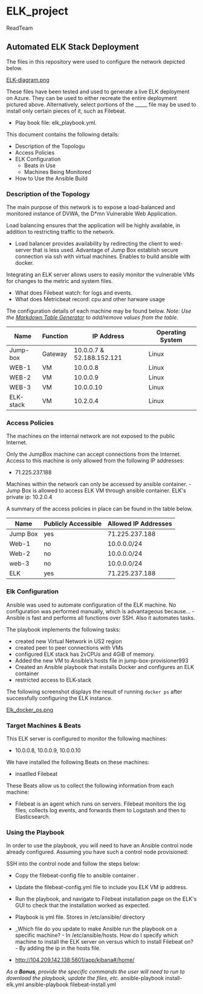 # ELK_project
ReadTeam
## Automated ELK Stack Deployment

The files in this repository were used to configure the network depicted below.

[ELK-diagram.png](ELK-diagram.png)

These files have been tested and used to generate a live ELK deployment on Azure. They can be used to either recreate the entire deployment pictured above. Alternatively, select portions of the _____ file may be used to install only certain pieces of it, such as Filebeat.

 - Play book file: elk_playbook.yml.

This document contains the following details:
- Description of the Topologu
- Access Policies
- ELK Configuration
  - Beats in Use
  - Machines Being Monitored
- How to Use the Ansible Build


### Description of the Topology

The main purpose of this network is to expose a load-balanced and monitored instance of DVWA, the D*mn Vulnerable Web Application.

Load balancing ensures that the application will be highly available, in addition to restricting traffic to the network.
- Load balancer provides availability by redirecting the client to wed-server that is less used. Advantage of Jump Box establish secure connection via ssh with virtual machines. Enables to build ansible with docker.

Integrating an ELK server allows users to easily monitor the vulnerable VMs for changes to the metric and system files.
- What does Filebeat watch: for logs and events.
- What does Metricbeat record: cpu and other harware usage

The configuration details of each machine may be found below.
_Note: Use the [Markdown Table Generator](http://www.tablesgenerator.com/markdown_tables) to add/remove values from the table_.

| Name     | Function | IP Address | Operating System |
|----------|----------|------------|------------------|
| Jump-box | Gateway  | 10.0.0.7 & 52.188.152.121 | Linux |
| WEB-1    |  VM      | 10.0.0.8   |  Linux           |
| WEB-2    |  VM      | 10.0.0.9   |  Linux           |
| WEB-3    |  VM      | 10.0.0.10  |  Linux           |
|ELK-stack |  VM      | 10.2.0.4   |  Linux           |
### Access Policies

The machines on the internal network are not exposed to the public Internet. 

Only the JumpBox machine can accept connections from the Internet. Access to this machine is only allowed from the following IP addresses:
- 71.225.237.188

Machines within the network can only be accessed by ansible container.
-Jump Box is allowed to access ELK VM through ansible container. ELK's private ip: 10.2.0.4 

A summary of the access policies in place can be found in the table below.

| Name     | Publicly Accessible | Allowed IP Addresses |
|----------|---------------------|----------------------|
| Jump Box | yes                 | 71.225.237.188       |
| Web-1         |    no          |   10.0.0.0/24                     |
| Web-2         |    no           |   10.0.0.0/24                   |
| web-3          |    no                 |   10.0.0.0/24
|ELK            |     yes                 |  71.225.237.188|

### Elk Configuration

Ansible was used to automate configuration of the ELK machine. No configuration was performed manually, which is advantageous because...
-Ansible is fast and performs all functions over SSH. Also it automates tasks.

The playbook implements the following tasks:
- created new Virtual Network in US2 region
- created peer to peer connections with VMs
- configured ELK stack has 2vCPUs and 4GiB of memory.
- Added the new VM to Ansible’s hosts file in jump-box-provisioner993
- Created an Ansible playbook that installs Docker and configures an ELK container
- restricted access to ELK-stack

The following screenshot displays the result of running `docker ps` after successfully configuring the ELK instance.

[Elk_docker_ps.png](Elk_docker_ps.png)

### Target Machines & Beats
This ELK server is configured to monitor the following machines:
- 10.0.0.8, 10.0.0.9, 10.0.0.10

We have installed the following Beats on these machines:
- insatlled Filebeat

These Beats allow us to collect the following information from each machine:
- Filebeat is an agent which runs on servers. Filebeat monitors the log files, collects log events, and forwards them to Logstash and then to Elasticsearch.

### Using the Playbook
In order to use the playbook, you will need to have an Ansible control node already configured. Assuming you have such a control node provisioned: 

SSH into the control node and follow the steps below:
- Copy the filebeat-config file to ansible container .
- Update the filebeat-config.yml file to include you ELK VM ip address.
- Run the playbook, and navigate to Filebeat installation page on the ELK's GUI to check that the installation worked as expected.

- Playbook is yml file. Stores in /etc/ansible/ directory
- _Which file do you update to make Ansible run the playbook on a specific machine? - In /etc/ansible/hosts.
How do I specify which machine to install the ELK server on versus which to install Filebeat on? - By adding the ip in the hosts file.
- http://104.209.142.138:5601/app/kibana#/home/

_As a **Bonus**, provide the specific commands the user will need to run to download the playbook, update the files, etc._
ansible-playbook install-elk.yml 
ansible-playbook filebeat-install.yml


